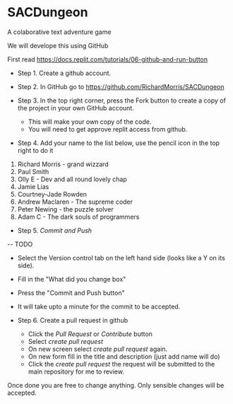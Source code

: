 # SACDungeon

A colaborative text adventure game

We will develope this using GitHub

First read
 https://docs.replit.com/tutorials/06-github-and-run-button
 
* Step 1. Create a github account.
 
* Step 2. In GitHub go to 
https://github.com/RichardMorris/SACDungeon

* Step 3. In the top right corner, press the Fork button to create a copy of the project in your own GitHub account.

  * This will make your own copy of the code.
  * You will need to get approve replit access from github.

* Step 4. Add your name to the list below, use the pencil icon in the top right to do it

1. Richard Morris - grand wizzard
2. Paul Smith
3. Olly E - Dev and all round lovely chap
4. Jamie Lias
5. Courtney-Jade Rowden
6. Andrew Maclaren - The supreme coder
7. Peter Newing - the puzzle solver
8. Adam C - The dark souls of programmers

* Step 5. *Commit and Push* 

-- TODO 
  * Select the Version control tab on the left hand side (looks like a Y on its side).
  * Fill in the "What did you change box"
  * Press the "Commit and Push button"
  * It will take upto a minute for the commit to be accepted.

* Step 6. Create a pull request in github
  * Click the *Pull Request* or *Contribute* button
  * Select *create pull request*
  * On new screen select *create pull request* again.
  * On new form fill in the title and description (just add name will do)
  * Click the *create pull request* the request will be submitted to the main repository for me to review.

Once done you are free to change anything. Only sensible changes will be accepted.


   





